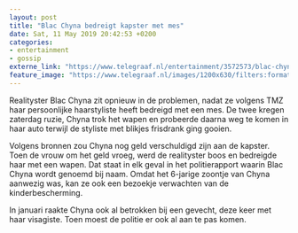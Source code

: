 ```yaml
---
layout: post
title: "Blac Chyna bedreigt kapster met mes"
date: Sat, 11 May 2019 20:42:53 +0200
categories: 
- entertainment 
- gossip 
externe_link: "https://www.telegraaf.nl/entertainment/3572573/blac-chyna-bedreigt-kapster-met-mes"
feature_image: "https://www.telegraaf.nl/images/1200x630/filters:format(jpeg):quality(80)/cdn-kiosk-api.telegraaf.nl/96248512-741c-11e9-a6c4-02d1dbdc35d1.jpg"
---
```


<p class="intro">Realityster Blac Chyna zit opnieuw in de problemen, nadat ze volgens TMZ haar persoonlijke haarstyliste heeft bedreigd met een mes. De twee kregen zaterdag ruzie, Chyna trok het wapen en probeerde daarna weg te komen in haar auto terwijl de styliste met blikjes frisdrank ging gooien.</p> <p>Volgens bronnen zou Chyna nog geld verschuldigd zijn aan de kapster. Toen de vrouw om het geld vroeg, werd de realityster boos en bedreigde haar met een wapen. Dat staat in elk geval in het politierapport waarin Blac Chyna wordt genoemd bij naam. Omdat het 6-jarige zoontje van Chyna aanwezig was, kan ze ook een bezoekje verwachten van de kinderbescherming.</p><p>In januari raakte Chyna ook al betrokken bij een gevecht, deze keer met haar visagiste. Toen moest de politie er ook al aan te pas komen.</p>
